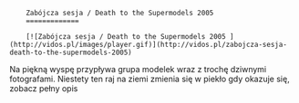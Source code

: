 
        Zabójcza sesja / Death to the Supermodels 2005 
        =============
        
        [![Zabójcza sesja / Death to the Supermodels 2005 ](http://vidos.pl/images/player.gif)](http://vidos.pl/zabojcza-sesja-death-to-the-supermodels-2005)
        
        
 Na piękną wyspę przypływa grupa modelek wraz z trochę dziwnymi fotografami. Niestety ten raj na ziemi zmienia się w piekło gdy okazuje się, zobacz pełny opis
    